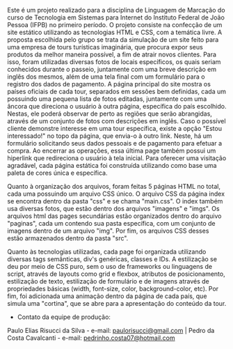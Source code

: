 Este é um projeto realizado para a disciplina de Linguagem de Marcação do curso de Tecnologia em Sistemas para Internet do Instituto Federal de João Pessoa
(IFPB) no primeiro período.
O projeto consiste na confecção de um site estático utilizando as tecnologias HTML e CSS, com a temática livre.
A proposta escolhida pelo grupo se trata da simulação de um site feito para uma empresa de tours turísticas imaginária, 
que procura expor seus produtos da melhor maneira possível, a fim de atrair novos clientes.
Para isso, foram utilizadas diversas fotos de locais específicos, os quais seriam conhecidos durante o passeio, juntamente com uma breve descrição em inglês dos mesmos,
além de uma tela final com um formulário para o registro dos dados de pagamento.
A página principal do site mostra os países oficiais de cada tour, separados em sessões bem definidas, cada um possuindo uma pequena lista de fotos editadas, juntamente com uma âncora que direciona o usuário à outra página, específica do país escolhido. Nestas, ele poderá observar de perto as regiões que serão abrangidas, através de um conjunto de fotos com descrições em inglês.
Caso o possível cliente demonstre interesse em uma tour específica, existe a opção "Estou interessado!" no topo da página, que envia-o à outro link. Neste, há um formulário solicitando seus dados pessoais e de pagamento para efetuar a compra. Ao encerrar as operações, essa última page também possui um hiperlink que redireciona o usuário à tela inicial.
Para oferecer uma visitação agradável, cada página estática foi construída utilizando como base uma paleta de cores única e específica.

Quanto à organização dos arquivos, foram feitas 5 páginas HTML no total, cada uma possuindo um arquivo CSS único. O arquivo CSS da página index se encontra dentro da pasta "css" e se chama "main.css". O index também usa diversas fotos, que estão dentro dos arquivos "imagens" e "imgs".
Os arquivos html das pages secundárias estão organizados dentro do arquivo "paginas", cada um contendo sua pasta específica, com um conjunto de imagens dentro de um arquivo "img". Por fim, os arquivos CSS desses estão armazenados dentro da pasta "src".

Quanto às tecnologias utilizadas, cada page foi organizada utilizando diversas tags semânticas, div's genéricas, classes e IDs. A estilização se deu por meio de CSS puro, sem o uso de frameworks ou linguagens de script, através de layouts como grid e flexbox, atributos de posicionamento, estilização de texto, estilização de formulário e de imagens através de propriedades básicas (width, font-size, color, background-color, etc). Por fim, foi adicionada uma animação dentro da página de cada país, que simula uma "cortina", que se abre para a apresentação do conteúdo da tour.

 - Contato da equipe de produção:
 
Paulo Elias Risucci da Silva - e-mail: paulorisucci@gmail.com |
Pedro da Costa Cavalcanti - e-mail: pedrinho.costa07@hotmail.com
